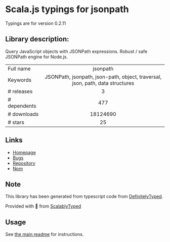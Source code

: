 
# Scala.js typings for jsonpath

Typings are for version 0.2.11

## Library description:
Query JavaScript objects with JSONPath expressions. Robust / safe JSONPath engine for Node.js.

|                    |                 |
| ------------------ | :-------------: |
| Full name          | jsonpath |
| Keywords           | JSONPath, jsonpath, json-path, object, traversal, json, path, data structures |
| # releases         | 3 |
| # dependents       | 477 |
| # downloads        | 18124690 |
| # stars            | 25 |

## Links
- [Homepage](https://github.com/dchester/jsonpath#readme)
- [Bugs](https://github.com/dchester/jsonpath/issues)
- [Repository](https://github.com/dchester/jsonpath)
- [Npm](https://www.npmjs.com/package/jsonpath)
    


## Note
This library has been generated from typescript code from [DefinitelyTyped](https://definitelytyped.org).

Provided with :purple_heart: from [ScalablyTyped](https://github.com/oyvindberg/ScalablyTyped)

## Usage
See [the main readme](../../readme.md) for instructions.


